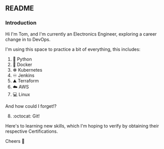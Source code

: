 ## README

### Introduction

Hi I'm Tom, and I'm currently an Electronics Engineer, exploring a career change in to DevOps.

I'm using this space to practice a bit of everything, this includes:

1. :snake: Python
2. :whale: Docker
3. :wheel_of_dharma: Kubernetes
4. :infinity: Jenkins
5. :mountain: Terraform
6. :cloud: AWS
7. :computer: Linux

And how could I forget!?

8. :octocat: Git! 

Here's to learning new skills, which I'm hoping to verify by obtaining their respective Certifications.

Cheers 🍻


<!---
tsthorne/tsthorne is a ✨ special ✨ repository because its `README.md` (this file) appears on your GitHub profile.
You can click the Preview link to take a look at your changes.
--->
